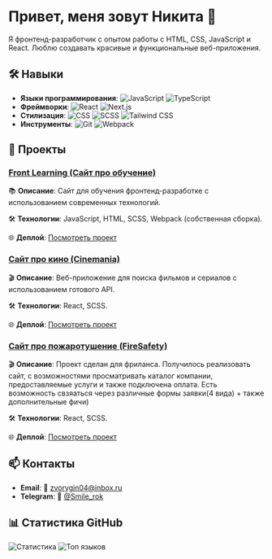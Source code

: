 # Привет, меня зовут Никита 👋

Я фронтенд-разработчик с опытом работы с HTML, CSS, JavaScript и React. Люблю создавать красивые и функциональные веб-приложения.

## 🛠️ Навыки
- **Языки программирования**: ![JavaScript](https://img.shields.io/badge/JavaScript-F7DF1E?style=for-the-badge&logo=javascript&logoColor=black) ![TypeScript](https://img.shields.io/badge/TypeScript-3178C6?style=for-the-badge&logo=typescript&logoColor=white)
- **Фреймворки**: ![React](https://img.shields.io/badge/React-61DAFB?style=for-the-badge&logo=react&logoColor=black) ![Next.js](https://img.shields.io/badge/Next.js-000000?style=for-the-badge&logo=next.js&logoColor=white)
- **Стилизация**: ![CSS](https://img.shields.io/badge/CSS-1572B6?style=for-the-badge&logo=css3&logoColor=white) ![SCSS](https://img.shields.io/badge/SCSS-CC6699?style=for-the-badge&logo=sass&logoColor=white) ![Tailwind CSS](https://img.shields.io/badge/Tailwind_CSS-38B2AC?style=for-the-badge&logo=tailwind-css&logoColor=white)
- **Инструменты**: ![Git](https://img.shields.io/badge/Git-F05032?style=for-the-badge&logo=git&logoColor=white) ![Webpack](https://img.shields.io/badge/Webpack-8DD6F9?style=for-the-badge&logo=webpack&logoColor=black)

## 🚀 Проекты

### [Front Learning (Сайт про обучение)](https://github.com/GhostServant/Front_Learning)
📚 **Описание**: Сайт для обучения фронтенд-разработке с использованием современных технологий.

🛠️ **Технологии**: JavaScript, HTML, SCSS, Webpack (собственная сборка).

🌐 **Деплой**: [Посмотреть проект](https://ghostservant.github.io/Front_Learning/)

### [Сайт про кино (Cinemania)](https://github.com/GhostServant/cinemania-frontend)
🎬 **Описание**: Веб-приложение для поиска фильмов и сериалов с использованием готового API.

🛠️ **Технологии**: React, SCSS.

🌐 **Деплой**: [Посмотреть проект](https://ghostservant.github.io/cinemania-frontend/)
### [Сайт про пожаротушение (FireSafety)](https://github.com/GhostServant/firesafety/)
🎬 **Описание**: Проект сделан для фриланса. Получилось реализовать сайт, с возможностями просматривать каталог компании, предоставляемые услуги и также подключена оплата. Есть возможность свзяаться через различные формы заявки(4 вида) + также дополнительные фичи) 

🛠️ **Технологии**: React, SCSS.

🌐 **Деплой**: [Посмотреть проект](https://ghostservant.github.io/firesafety/)

## 📫 Контакты
- **Email**: 📧 [zvorygin04@inbox.ru](mailto:zvorygin04@inbox.ru)
- **Telegram**: 💬 [@Smile_rok](https://t.me/Smile_rok)

## 📊 Статистика GitHub
![Статистика](https://github-readme-stats.vercel.app/api?username=GhostServant&show_icons=true&theme=dark)
![Топ языков](https://github-readme-stats.vercel.app/api/top-langs/?username=GhostServant&layout=compact&theme=dark)
